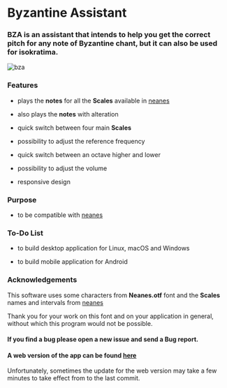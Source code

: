 # Byzantine Assistant

### BZA is an assistant that intends to help you get the correct pitch for any note of Byzantine chant, but it can also be used for isokratima.

![bza](https://user-images.githubusercontent.com/63643635/230186721-5948cf6c-4aed-4fe3-9682-247d33f97d67.png)

### Features

* plays the **notes** for all the **Scales** available in [neanes](https://github.com/neanes/neanes)

* also plays the **notes** with alteration

* quick switch between four main **Scales**

* possibility to adjust the reference frequency

* quick switch between an octave higher and lower

* possibility to adjust the volume

* responsive design

### Purpose

* to be compatible with [neanes](https://github.com/neanes/neanes)

### To-Do List

* to build desktop application for Linux, macOS and  Windows

* to build mobile application for Android

### Acknowledgements

This software uses some characters from **Neanes.otf** font and the **Scales** names and intervals from [neanes](https://github.com/neanes/neanes)

Thank you for your work on this font and on your application in general, without which this program would not be possible.

#### If you find a bug please open a new issue and send a Bug report.

#### A web version of the app can be found [here](https://orthodoxprojects.github.io/bza/)

Unfortunately, sometimes the update for the web version may take a few minutes to take effect from to the last commit.
